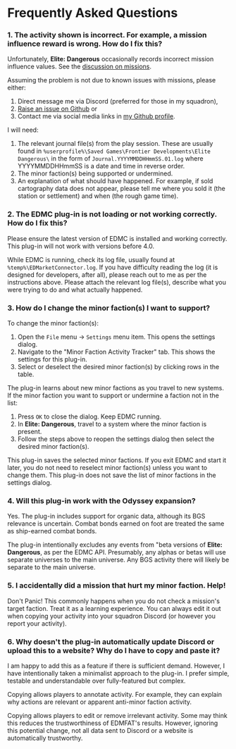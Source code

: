 # Frequently Asked Questions

### 1. The activity shown is incorrect. For example, a mission influence reward is wrong. How do I fix this?

Unfortunately, **Elite: Dangerous** occasionally records incorrect mission influence values. See the [discussion on missions](missions.md).

Assuming the problem is not due to known issues with missions, please either:
1. Direct message me via Discord (preferred for those in my squadron), 
2. [Raise an issue on Github](https://github.com/anthonylangsworth/EDMFAT/issues) or
3. Contact me via social media links in [my Github profile](https://github.com/anthonylangsworth).

I will need:
1. The relevant journal file(s) from the play session. These are usually found in `%userprofile%\Saved Games\Frontier Developments\Elite Dangerous\` in the form of `Journal.YYYYMMDDHHmmSS.01.log` where YYYYMMDDHHmmSS is a date and time in reverse order.
2. The minor faction(s) being supported or undermined.
3. An explanation of what should have happened. For example, if sold cartography data does not appear, please tell me where you sold it (the station or settlement) and when (the rough game time).

### 2. The EDMC plug-in is not loading or not working correctly. How do I fix this?

Please ensure the latest version of EDMC is installed and working correctly. This plug-in will not work with versions before 4.0.

While EDMC is running, check its log file, usually found at `%temp%\EDMarketConnector.log`. If you have difficulty reading the log (it is designed for developers, after all), please reach out to me as per the instructions above. Please attach the relevant log file(s), describe what you were trying to do and what actually happened.

### 3. How do I change the minor faction(s) I want to support?

To change the minor faction(s):
1. Open the `File` menu -> `Settings` menu item. This opens the settings dialog.
2. Navigate to the "Minor Faction Activity Tracker" tab. This shows the settings for this plug-in.
3. Select or deselect the desired minor faction(s) by clicking rows in the table. 

The plug-in learns about new minor factions as you travel to new systems. If the minor faction you want to support or undermine a faction not in the list:
1. Press `OK` to close the dialog. Keep EDMC running.
2. In **Elite: Dangerous**, travel to a system where the minor faction is present.
3. Follow the steps above to reopen the settings dialog then select the desired minor faction(s). 

This plug-in saves the selected minor factions. If you exit EDMC and start it later, you do not need to reselect minor faction(s) unless you want to change them. This plug-in does not save the list of minor factions in the settings dialog.

### 4. Will this plug-in work with the Odyssey expansion?

Yes. The plug-in includes support for organic data, although its BGS relevance is uncertain. Combat bonds earned on foot are treated the same as ship-earned combat bonds.

The plug-in intentionally excludes any events from "beta versions of **Elite: Dangerous**, as per the EDMC API. Presumably, any alphas or betas will use separate universes to the main universe. Any BGS activity there will likely be separate to the main universe.

### 5. I accidentally did a mission that hurt my minor faction. Help!

Don't Panic! This commonly happens when you do not check a mission's target faction. Treat it as a learning experience. You can always edit it out when copying your activity into your squadron Discord (or however you report your activity).

### 6. Why doesn't the plug-in automatically update Discord or upload this to a website? Why do I have to copy and paste it?

I am happy to add this as a feature if there is sufficient demand. However, I have intentionally taken a minimalist approach to the plug-in. I prefer simple, testable and understandable over fully-featured but complex.

Copying allows players to annotate activity. For example, they can explain why actions are relevant or apparent anti-minor faction activity.

Copying allows players to edit or remove irrelevant activity. Some may think this reduces the trustworthiness of EDMFAT's results. However, ignoring this potential change, not all data sent to Discord or a website is automatically trustworthy.
